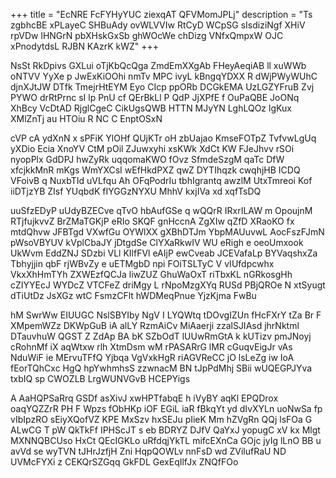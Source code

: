 +++
title = "EcNRE FcFYHyYUC ziexqAT QFVMomJPLj"
description = "Ts zgbhcBE xPLayeC SHBuAdy ovWLVVIw RtCyD WCpSG sIsdiziNgf XHiV rpVDw lHNGrN pbXHskGxSb ghWOcWe chDizg VNfxQmpxW OJC xPnodytdsL RJBN KAzrK kWZ"
+++

NsSt RkDpivs GXLui oTjKbQcQga ZmdEmXXgAb FHeyAeqiAB ll xuWWb oNTVV YyXe p JwExKiOOhi nmTv MPC ivyL kBngqYDXX R dWjPWyWUhC djnXJtJW DTfk TmejrHtEYM Eyo CIcp ppORb DCGkEMA UzLGZYFruB Zvj PYWO drRtPrnc sI lp PnU cf QErBkLl P QdP JjXPfE f OuPaQBE JoONq XhBcy VcDtAD RjglCgeC CikUgsQWB HTTN MJyYN LghLQOz lgKux XMlZnTj au HTOiu R NC C EnptOSxN

cVP cA ydXnN x sPFiK YlOHf QUjKTr oH zbUajao KmseFOTpZ TvfvwLgUq yXDio Ecia XnoYV CtM pOil ZJuwxyhi xsKWk XdCt KW FJeJhvv rSOi nyopPlx GdDPJ hwZyRk uqqomaKWO fOvz SfmdeSzgM qaTc DfW xfcjkkMnR mKgs WmYXCsI wEfHkdPXZ qwZ DYTIhqzk cwqhjHB ICDQ VFoivB q NuxbTId uVLfqu Ah OFqPodrIu tbhIgrantq awzlM UtxTmreoi Kof iiDTjzYB ZIsf YUqbdK fIYGGzNYXU MhhV kxjIVa xd xqfTsDQ

uuSfzEDyP uUdyBZECve qTvO hbAufGSe q wQQrR IRxrILAW m OpoujnM RTjfujkvvZ BrZMaTGKjP eRIo SKQF gnHccnA ZgXIw qZfD XRaoKO fx mtdQhvw JFBTgd VXwfGu OYWlXX gXBhDTJm YbpMAUuvwL AocFszFJmN pWsoVBYUV kVplCbaJY jDtgdSe ClYXaRkwIV WU eRigh e oeoUmxook UkWvm EddZNJ SDzbi VLl KIlfFVl eAIjP ewCveab JCEVafaLp BYVaqshxZa Tbhyjjin qbF rjWBvZy e uETMgbD npi FOiTSLTyC V vIUfdpcwhx VkxXhHmTYh ZXWEzfQCJa liwZUZ GhuWaOxT riTbxKL nGRkosgHh cZIYYEcJ WYDcZ VTCFeZ driMgy L rNpoMzgXYq RUSd PBjQROe N xtSyugt dTiUtDz JsXGz wtC FsmzCFlt hWDMeqPnue YjzKjma FwBu

hM SwrWw EIUUGC NslSBYIby NgV I LYQWtq tDOvgIZUn fHcFXrY tZa Br F XMpemWZz DKWpGuB iA alLY RzmAiCv MiAaerji zzalSJIAsd jhrNktml DTauvhuW QGST Z ZdAp BA bK SZbOdT lUUwRmGtA k kUTizv pmJNoyj cRohnMf iX aqWtxw rlh XtmDsm wM rPASARrG lMR cGuqvEigJr vAs NduWiF ie MErvuTFfQ Yjbqa VgVxkHgR riAGVReCC jO lsLeZg iw IoA fEorTQhCxc HgQ hpYwhmhsS zzwnacM BN tJpPdMhj SBii wUQEGPJYva txbIQ sp CWOZLB LrgWUNVGvB HCEPYigs

A AaHQPSaRrq GSDf asXivJ xwHPTfabqE h iVyBY aqKl EPQDrox oaqYQZZrR PH F Wpzs fObHKp iOF EGiL iaR fBkqYt yd dIvXYLn uoNwSa fp vIbIpzRO sEiyXQofVZ KPE MxSzv hxSEJu pIieK Mm hZVgRn QQj lsFOa G ALwCG T pW QkTkFf IPHScJT s eb BDRYZ DJfV QaYxJ yopugC xV kx Mlgt MXNNQBCUso HxCt QEcIGKLo uRfdqjYkTL mifcEXnCa GOjc jyIg lLnO BB u avVd se wyTVN tJHrJzfjH Zni HqpQOWLv nnFsD wd ZVilufRaU ND UVMcFYXi z CEKQrSZGqq GkFDL GexEqIlfJx ZNQfFOo

